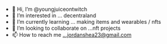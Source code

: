 - 👋 Hi, I’m @youngjuiceontwitch
- 👀 I’m interested in ... decentraland
- 🌱 I’m currently learning ... making items and wearables / nfts
- 💞️ I’m looking to collaborate on ...nft projects
- 📫 How to reach me ...jordanshea23@gmail.com

<!---
youngjuiceontwitch/youngjuiceontwitch is a ✨ special ✨ repository because its `README.md` (this file) appears on your GitHub profile.
You can click the Preview link to take a look at your changes.
--->
